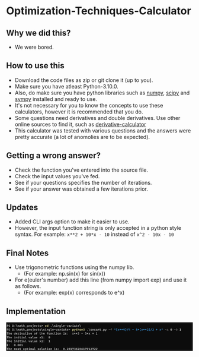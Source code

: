 # Optimization-Techniques-Calculator
## Why we did this?
   * We were bored.
## How to use this
   * Download the code files as zip or git clone it (up to you).
   * Make sure you have atleast Python-3.10.0.
   * Also, do make sure you have python libraries such as [numpy](https://numpy.org/), [scipy](https://scipy.org/) and [sympy](https://www.sympy.org/en/index.html) installed and        ready to use.
   * It's not necessary for you to know the concepts to use these calculators, however it is recommended that you do.
   * Some questions need derivatives and double derivatives. Use other online sources to find it, such as [derivative-calculator](https://www.derivative-calculator.net/)
   * This calculator was tested with various questions and the answers were pretty accurate (a lot of anomolies are to be expected).
   
## Getting a wrong answer?
   * Check the function you've entered into the source file.
   * Check the input values you've fed.
   * See if your questions specifies the number of iterations. 
   * See if your answer was obtained a few iterations prior.

## Updates
   * Added CLI args option to make it easier to use.
   * However, the input function string is only accepted in a python style syntax. For example: `x**2 + 10*x - 10` instead of `x^2 - 10x - 10` 
 
## Final Notes
   * Use trigonometric functions using the numpy lib. 
        * (For example: np.sin(x) for sin(x))
   * For e(euler's number) add this line (from numpy import exp) and use it as follows.
        * (For example: exp(x) corresponds to e^x)
   
## Implementation 
   ![implementation1](https://github.com/MinatoNamikaze02/Optimization-Techniques-Calculator/blob/master/single-variate/imp_example1.png)
